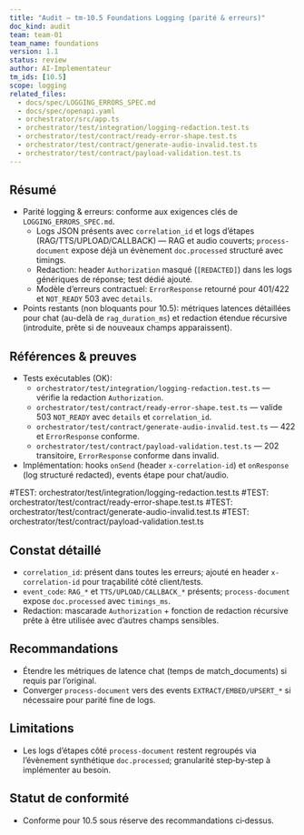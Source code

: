 ```yaml
---
title: "Audit — tm-10.5 Foundations Logging (parité & erreurs)"
doc_kind: audit
team: team-01
team_name: foundations
version: 1.1
status: review
author: AI-Implementateur
tm_ids: [10.5]
scope: logging
related_files:
  - docs/spec/LOGGING_ERRORS_SPEC.md
  - docs/spec/openapi.yaml
  - orchestrator/src/app.ts
  - orchestrator/test/integration/logging-redaction.test.ts
  - orchestrator/test/contract/ready-error-shape.test.ts
  - orchestrator/test/contract/generate-audio-invalid.test.ts
  - orchestrator/test/contract/payload-validation.test.ts
---
```


## Résumé
- Parité logging & erreurs: conforme aux exigences clés de `LOGGING_ERRORS_SPEC.md`.
  - Logs JSON présents avec `correlation_id` et logs d’étapes (RAG/TTS/UPLOAD/CALLBACK) — RAG et audio couverts; `process-document` expose déjà un évènement `doc.processed` structuré avec timings.
  - Redaction: header `Authorization` masqué (`[REDACTED]`) dans les logs génériques de réponse; test dédié ajouté.
  - Modèle d’erreurs contractuel: `ErrorResponse` retourné pour 401/422 et `NOT_READY` 503 avec `details`.
- Points restants (non bloquants pour 10.5): métriques latences détaillées pour chat (au-delà de `rag_duration_ms`) et redaction étendue récursive (introduite, prête si de nouveaux champs apparaissent).

## Références & preuves
- Tests exécutables (OK):
  - `orchestrator/test/integration/logging-redaction.test.ts` — vérifie la redaction `Authorization`.
  - `orchestrator/test/contract/ready-error-shape.test.ts` — valide 503 `NOT_READY` avec `details` et `correlation_id`.
  - `orchestrator/test/contract/generate-audio-invalid.test.ts` — 422 et `ErrorResponse` conforme.
  - `orchestrator/test/contract/payload-validation.test.ts` — 202 transitoire, `ErrorResponse` conforme dans invalid.
- Implémentation: hooks `onSend` (header `x-correlation-id`) et `onResponse` (log structuré redacted), events étape pour chat/audio.

#TEST: orchestrator/test/integration/logging-redaction.test.ts
#TEST: orchestrator/test/contract/ready-error-shape.test.ts
#TEST: orchestrator/test/contract/generate-audio-invalid.test.ts
#TEST: orchestrator/test/contract/payload-validation.test.ts

## Constat détaillé
- `correlation_id`: présent dans toutes les erreurs; ajouté en header `x-correlation-id` pour traçabilité côté client/tests.
- `event_code`: `RAG_*` et `TTS/UPLOAD/CALLBACK_*` présents; `process-document` expose `doc.processed` avec `timings_ms`.
- Redaction: mascarade `Authorization` + fonction de redaction récursive prête à être utilisée avec d’autres champs sensibles.

## Recommandations
- Étendre les métriques de latence chat (temps de match_documents) si requis par l’original.
- Converger `process-document` vers des events `EXTRACT/EMBED/UPSERT_*` si nécessaire pour parité fine de logs.

## Limitations
- Les logs d’étapes côté `process-document` restent regroupés via l’évènement synthétique `doc.processed`; granularité step‑by‑step à implémenter au besoin.

## Statut de conformité
- Conforme pour 10.5 sous réserve des recommandations ci‑dessus.
